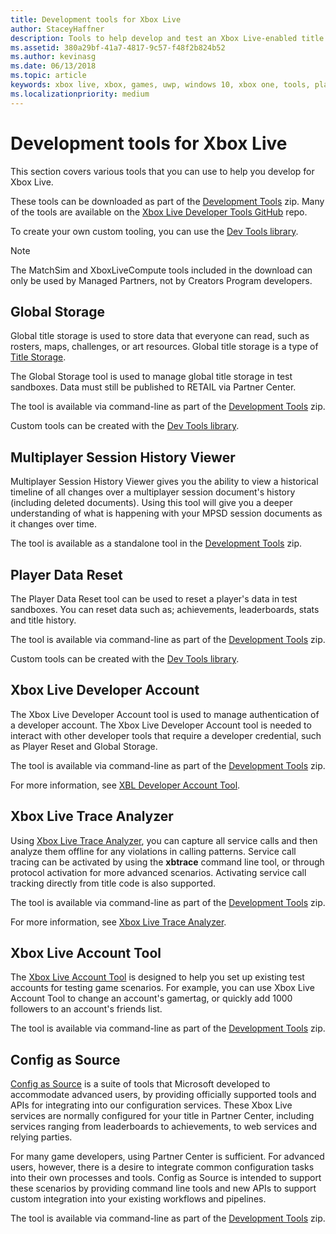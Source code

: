 ```yaml
---
title: Development tools for Xbox Live
author: StaceyHaffner
description: Tools to help develop and test an Xbox Live-enabled title.
ms.assetid: 380a29bf-41a7-4817-9c57-f48f2b824b52
ms.author: kevinasg
ms.date: 06/13/2018
ms.topic: article
keywords: xbox live, xbox, games, uwp, windows 10, xbox one, tools, player reset, live trace analyzer, LTA, xbox live account tool
ms.localizationpriority: medium
---
```


# Development tools for Xbox Live

This section covers various tools that you can use to help you develop for Xbox Live.

These tools can be downloaded as part of the [Development Tools](https://aka.ms/xboxliveuwptools) zip.
Many of the tools are available on the [Xbox Live Developer Tools GitHub](https://github.com/Microsoft/xbox-live-developer-tools) repo.

To create your own custom tooling, you can use the [Dev Tools library](https://www.nuget.org/packages/Microsoft.Xbox.Services.DevTools).

> [!NOTE]
> The MatchSim and XboxLiveCompute tools included in the download can only be used by Managed Partners, not by Creators Program developers.


## Global Storage

Global title storage is used to store data that everyone can read, such as rosters, maps, challenges, or art resources.
Global title storage is a type of [Title Storage](../features/cloud-storage/title-storage/xbox-live-title-storage.md).

The Global Storage tool is used to manage global title storage in test sandboxes.
Data must still be published to RETAIL via Partner Center.

The tool is available via command-line as part of the [Development Tools](https://aka.ms/xboxliveuwptools) zip.

Custom tools can be created with the [Dev Tools library](https://www.nuget.org/packages/Microsoft.Xbox.Services.DevTools).


## Multiplayer Session History Viewer

Multiplayer Session History Viewer gives you the ability to view a historical timeline of all changes over a multiplayer session document's history (including deleted documents).
Using this tool will give you a deeper understanding of what is happening with your MPSD session documents as it changes over time.

The tool is available as a standalone tool in the [Development Tools](https://aka.ms/xboxliveuwptools) zip.


## Player Data Reset

The Player Data Reset tool can be used to reset a player's data in test sandboxes.
You can reset data such as; achievements, leaderboards, stats and title history.

The tool is available via command-line as part of the [Development Tools](https://aka.ms/xboxliveuwptools) zip.

Custom tools can be created with the [Dev Tools library](https://www.nuget.org/packages/Microsoft.Xbox.Services.DevTools).


## Xbox Live Developer Account

The Xbox Live Developer Account tool is used to manage authentication of a developer account.
The Xbox Live Developer Account tool is needed to interact with other developer tools that require a developer credential, such as Player Reset and Global Storage.

The tool is available via command-line as part of the [Development Tools](https://aka.ms/xboxliveuwptools) zip.

For more information, see [XBL Developer Account Tool](xbox-live-account-tool.md).


## Xbox Live Trace Analyzer

Using [Xbox Live Trace Analyzer](analyze-service-calls.md), you can capture all service calls and then analyze them offline for any violations in calling patterns.
Service call tracing can be activated by using the **xbtrace** command line tool, or through protocol activation for more advanced scenarios.
Activating service call tracking directly from title code is also supported.

The tool is available via command-line as part of the [Development Tools](https://aka.ms/xboxliveuwptools) zip.

For more information, see [Xbox Live Trace Analyzer](analyze-service-calls.md).


## Xbox Live Account Tool  

The [Xbox Live Account Tool](xbox-live-account-tool.md) is designed to help you set up existing test accounts for testing game scenarios.
For example, you can use Xbox Live Account Tool to change an account's gamertag, or quickly add 1000 followers to an account's friends list.

The tool is available via command-line as part of the [Development Tools](https://aka.ms/xboxliveuwptools) zip.


## Config as Source

[Config as Source](https://github.com/Microsoft/xbox-live-developer-tools/blob/master/CONFIGASSOURCE.md) is a suite of tools that Microsoft developed to accommodate advanced users, by providing officially supported tools and APIs for integrating into our configuration services.
These Xbox Live services are normally configured for your title in Partner Center, including services ranging from leaderboards to achievements, to web services and relying parties.

For many game developers, using Partner Center is sufficient.
For advanced users, however, there is a desire to integrate common configuration tasks into their own processes and tools.
Config as Source is intended to support these scenarios by providing command line tools and new APIs to support custom integration into your existing workflows and pipelines.

The tool is available via command-line as part of the [Development Tools](https://aka.ms/xboxliveuwptools) zip.
